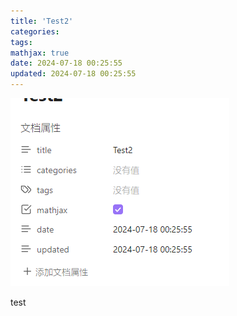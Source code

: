 ```yaml
---
title: 'Test2'
categories:
tags:
mathjax: true
date: 2024-07-18 00:25:55
updated: 2024-07-18 00:25:55
---
```

![](Test2/image-20240718002600516.png)

test